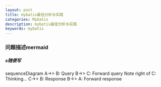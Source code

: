 ```yaml
---
layout: post
title: mybatis最佳分析与实践 
categories: Mybatis
description: mybatis最佳分析与实践
keywords: mybatis
---
```


### 问题描述mermaid

##### s随便写
<script src="/assets/js/mermaid.min.js"></script>
<div class="mermaid">
sequenceDiagram
  A->> B: Query
  B->> C: Forward query
  Note right of C: Thinking...
  C->> B: Response
  B->> A: Forward response
</div>
